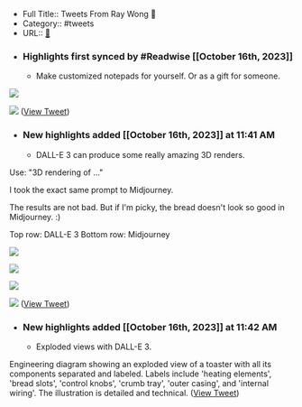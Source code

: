 - Full Title:: Tweets From Ray Wong 💯
- Category:: #tweets
- URL:: [🔗](https://twitter.com/prompt_mastery)
- ### Highlights first synced by #Readwise [[October 16th, 2023]]
    - Make customized notepads for yourself. Or as a gift for someone. 

![](https://pbs.twimg.com/media/F8hOcXEXIAABFy1.jpg) 

![](https://pbs.twimg.com/media/F8hOdozXIAAdsrP.jpg) ([View Tweet](https://twitter.com/prompt_mastery/status/1713705977403322699))
- ### New highlights added [[October 16th, 2023]] at 11:41 AM
    - DALL-E 3 can produce some really amazing 3D renders.

Use: "3D rendering of ..." 

I took the exact same prompt to Midjourney. 

The results are not bad. But if I'm picky, the bread doesn't look so good in Midjourney. :)

Top row: DALL-E 3
Bottom row: Midjourney 

![](https://pbs.twimg.com/media/F8e-Fq0WEAAfldn.jpg) 

![](https://pbs.twimg.com/media/F8e-G8oX0AAVIgS.jpg) 

![](https://pbs.twimg.com/media/F8e_ELNXMAA4LWF.jpg) 

![](https://pbs.twimg.com/media/F8e_E0iWIAAKiNP.jpg) ([View Tweet](https://twitter.com/prompt_mastery/status/1713548373779693686))
- ### New highlights added [[October 16th, 2023]] at 11:42 AM
    - Exploded views with DALL-E 3.

Engineering diagram showing an exploded view of a toaster with all its components separated and labeled. Labels include 'heating elements', 'bread slots', 'control knobs', 'crumb tray', 'outer casing', and 'internal wiring'. The illustration is detailed and technical. ([View Tweet](https://twitter.com/prompt_mastery/status/1710800373806440636))
